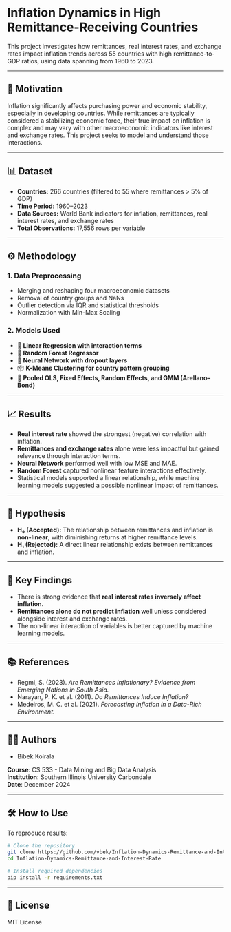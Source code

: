 # Inflation Dynamics in High Remittance-Receiving Countries

This project investigates how remittances, real interest rates, and exchange rates impact inflation trends across 55 countries with high remittance-to-GDP ratios, using data spanning from 1960 to 2023.

---

## 📌 Motivation

Inflation significantly affects purchasing power and economic stability, especially in developing countries. While remittances are typically considered a stabilizing economic force, their true impact on inflation is complex and may vary with other macroeconomic indicators like interest and exchange rates. This project seeks to model and understand those interactions.

---

## 📊 Dataset

- **Countries:** 266 countries (filtered to 55 where remittances > 5% of GDP)
- **Time Period:** 1960–2023
- **Data Sources:** World Bank indicators for inflation, remittances, real interest rates, and exchange rates
- **Total Observations:** 17,556 rows per variable

---

## ⚙️ Methodology

### 1. **Data Preprocessing**
- Merging and reshaping four macroeconomic datasets
- Removal of country groups and NaNs
- Outlier detection via IQR and statistical thresholds
- Normalization with Min-Max Scaling

### 2. **Models Used**
- 🔁 **Linear Regression with interaction terms**
- 🌲 **Random Forest Regressor**
- 🧠 **Neural Network with dropout layers**
- 📦 **K-Means Clustering for country pattern grouping**
- 🧮 **Pooled OLS, Fixed Effects, Random Effects, and GMM (Arellano–Bond)**

---

## 📈 Results

- **Real interest rate** showed the strongest (negative) correlation with inflation.
- **Remittances and exchange rates** alone were less impactful but gained relevance through interaction terms.
- **Neural Network** performed well with low MSE and MAE.
- **Random Forest** captured nonlinear feature interactions effectively.
- Statistical models supported a linear relationship, while machine learning models suggested a possible nonlinear impact of remittances.

---

## 🧪 Hypothesis

- **H₀ (Accepted):** The relationship between remittances and inflation is **non-linear**, with diminishing returns at higher remittance levels.
- **H₁ (Rejected):** A direct linear relationship exists between remittances and inflation.

---

## 📌 Key Findings

- There is strong evidence that **real interest rates inversely affect inflation**.
- **Remittances alone do not predict inflation** well unless considered alongside interest and exchange rates.
- The non-linear interaction of variables is better captured by machine learning models.

---

## 📚 References

- Regmi, S. (2023). *Are Remittances Inflationary? Evidence from Emerging Nations in South Asia.*
- Narayan, P. K. et al. (2011). *Do Remittances Induce Inflation?*
- Medeiros, M. C. et al. (2021). *Forecasting Inflation in a Data-Rich Environment.*

---

## 👨‍💻 Authors

- Bibek Koirala    

**Course**: CS 533 - Data Mining and Big Data Analysis  
**Institution**: Southern Illinois University Carbondale  
**Date**: December 2024

---

## 🛠️ How to Use

To reproduce results:
```bash
# Clone the repository
git clone https://github.com/vbek/Inflation-Dynamics-Remittance-and-Interest-Rate.git
cd Inflation-Dynamics-Remittance-and-Interest-Rate

# Install required dependencies
pip install -r requirements.txt

```

---

## 🧠 License

MIT License
